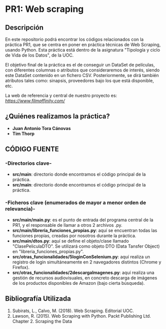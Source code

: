 # PR1: Web scraping

## Descripción

En este repositorio podrá encontrar los códigos relacionados con la práctica PR1, que se centra en poner en práctica técnicas de Web Scraping, usando Python.
Esta práctica está dentro de la asignatura "Tipología y ciclo de Vida de los Datos", de la UOC. 

El objetivo final de la práctica es el de conseguir un DataSet de películas, con diferentes columnas o atributos que consideraremos de interés, siendo este DataSet contenido en un fichero CSV.
Posteriormente, se dirá también atributos tales como: sinapsis, proveedores bajo los que está disponible, etc.

La web de referencia y central de nuestro proyecto es: _https://www.filmaffinity.com/_

## ¿Quiénes realizamos la práctica?

* **Juan Antonio Tora Cánovas** 
* **Tim Thorp**

## CÓDIGO FUENTE
### -Directorios clave-
* **src/main**: directorio donde encontramos el código principal de la práctica.
* **src/main**: directorio donde encontramos el código principal de la práctica.
### -Ficheros clave (enumerados de mayor a menor orden de relevancia)-
* **src/main/main.py**: es el punto de entrada del programa central de la PR1, y el responsable de llamar a otros 2 archivos .py.
* **src/main/libreria_funciones_propias.py**: aquí se encuentran todas las funciones propias, creadas por nosotros durante la práctica. 
* **src/main/dtos.py**: aquí se define el objeto/clase llamado "ClasePeliculaDTO". Se utilizará como objeto DTO (Data Tansfer Object) en "libreria_funciones_propias.py".
* **src/otras_funcionalidades/5loginConSelenium.py**: aquí realiza un registro de login simultáneamente en 2 navegadores distintos (Chrome y Firefox).
* **src/otras_funcionalidades/2descargaImagenes.py**: aquí realiza una gestión de recursos audiovisuales, en concreto descarga de imágenes de los productos disponibles de Amazon (bajo cierta búsqueda).

## Bibliografía Utilizada

1. Subirats, L., Calvo, M. (2018). Web Scraping. Editorial UOC.
2. Lawson, R. (2015). Web Scraping with Python. Packt Publishing Ltd. Chapter 2.
Scraping the Data
